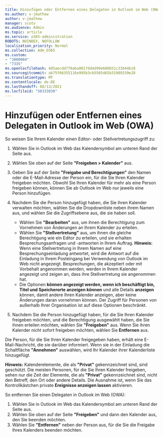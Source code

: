 ```yaml
---
title: Hinzufügen oder Entfernen eines Delegaten in Outlook im Web (OWA)
ms.author: v-jmathew
author: v-jmathew
manager: scotv
ms.audience: Admin
ms.topic: article
ms.service: o365-administration
ROBOTS: NOINDEX, NOFOLLOW
localization_priority: Normal
ms.collection: Adm_O365
ms.custom:
- "3800004"
- "7335"
ms.openlocfilehash: 4d5aecdd770aba0017dd4d99e680b51c31044b18
ms.sourcegitcommit: ab75f66355116e995b3cb5505465b31989339e28
ms.translationtype: MT
ms.contentlocale: de-DE
ms.lasthandoff: 08/13/2021
ms.locfileid: "58333030"
---
```

# <a name="how-to-add-or-remove-a-delegate-in-outlook-on-the-web-owa"></a>Hinzufügen oder Entfernen eines Delegaten in Outlook im Web (OWA)

So weisen Sie Ihrem Kalender einen Editor- oder Stellvertretungszugriff zu:

1. Wählen Sie in Outlook im Web das Kalendersymbol am unteren Rand der Seite aus.
2. Wählen Sie oben auf der Seite **"Freigeben > Kalender"** aus.
3. Geben Sie auf der Seite **"Freigabe und Berechtigungen"** den Namen oder die E-Mail-Adresse der Person ein, für die Sie Ihren Kalender freigeben möchten. Obwohl Sie Ihren Kalender für mehr als eine Person freigeben können, können Sie ab Outlook im Web nur jeweils eine Person hinzufügen.
4. Nachdem Sie die Person hinzugefügt haben, die Sie ihren Kalender verwalten möchten, wählen Sie die Dropdownliste neben ihrem Namen aus, und wählen Sie die Zugriffsebene aus, die sie haben soll.

    - Wählen Sie **"Bearbeiten"** aus, um ihnen die Berechtigung zum Vornehmen von Änderungen an Ihrem Kalender zu erteilen.
    - Wählen Sie **"Stellvertretung"** aus, um ihnen die gleiche Berechtigung wie ein Editor zu erteilen, und sie erhalten Besprechungsanfragen und -antworten in Ihrem Auftrag.
    **Hinweis:** Wenn eine Stellvertretung in Ihrem Namen auf eine Besprechungseinladung antwortet, wird die Antwort auf die Einladung in Ihrem Posteingang bei Verwendung von Outlook im Web nicht angezeigt. Besprechungen, die akzeptiert oder mit Vorbehalt angenommen werden, werden in Ihrem Kalender angezeigt und zeigen an, dass ihre Stellvertretung sie angenommen hat.
    - Die Optionen **können angezeigt werden, wenn ich beschäftigt bin,** **Titel und Speicherorte anzeigen können** und alle Details **anzeigen** können, damit andere Ihren Kalender anzeigen, aber keine Änderungen daran vornehmen können. Der Zugriff für Personen von außerhalb Ihrer Organisation ist auf diese Optionen beschränkt.

5. Nachdem Sie die Person hinzugefügt haben, für die Sie Ihren Kalender freigeben möchten, und die Berechtigung ausgewählt haben, die Sie ihnen erteilen möchten, wählen Sie **"Freigeben"** aus. Wenn Sie ihren Kalender nicht sofort freigeben möchten, wählen Sie **Entfernen** aus.

Die Person, für die Sie Ihren Kalender freigegeben haben, erhält eine E-Mail-Nachricht, die sie darüber informiert. Wenn sie in der Einladung die Schaltfläche **"Annehmen"** auswählen, wird Ihr Kalender ihrer Kalenderliste hinzugefügt.

**Hinweis:** Kalenderelemente, die als **"Privat"** gekennzeichnet sind, sind geschützt. Die meisten Personen, für die Sie Ihren Kalender freigeben, sehen nur die Zeit der Elemente, die als **"Privat"** gekennzeichnet sind, nicht den Betreff, den Ort oder andere Details. Die Ausnahme ist, wenn Sie das Kontrollkästchen private **Ereignisse anzeigen lassen** aktivieren.

So entfernen Sie einen Delegaten in Outlook im Web (OWA):

1. Wählen Sie in Outlook im Web das Kalendersymbol am unteren Rand der Seite aus.
2. Wählen Sie oben auf der Seite **"Freigeben"** und dann den Kalender aus, den Sie beenden möchten.
3. Wählen Sie **"Entfernen"** neben der Person aus, für die Sie die Freigabe Ihres Kalenders beenden möchten.
